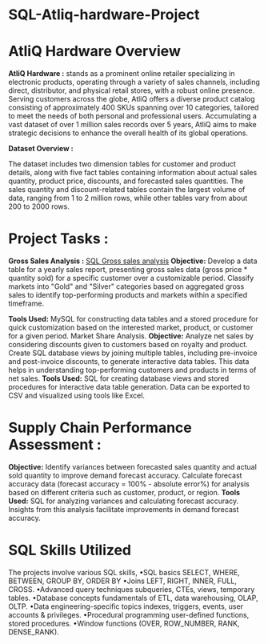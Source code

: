# SQL-Atliq-hardware-Project
# AtliQ Hardware Overview

**AtliQ Hardware :** stands as a prominent online retailer specializing in electronic products, operating through a variety of sales channels, including direct, distributor, and physical retail stores, with a robust online presence. Serving customers across the globe, AtliQ offers a diverse product catalog consisting of approximately 400 SKUs spanning over 10 categories, tailored to meet the needs of both personal and professional users. Accumulating a vast dataset of over 1 million sales records over 5 years, AtliQ aims to make strategic decisions to enhance the overall health of its global operations.

**Dataset Overview :**

The dataset includes two dimension tables for customer and product details, along with five fact tables containing information about actual sales quantity, product price, discounts, and forecasted sales quantities. The sales quantity and discount-related tables contain the largest volume of data, ranging from 1 to 2 million rows, while other tables vary from about 200 to 2000 rows.

# Project Tasks : 

**Gross Sales Analysis :** [SQL Gross sales analysis](https://github.com/MrinalBisht/SQL_AtliQ_Project/blob/main/SQL%20Project_gross%20sales.sql)
**Objective:** Develop a data table for a yearly sales report, presenting gross sales data (gross price * quantity sold) for a specific customer over a customizable period. Classify markets into "Gold" and "Silver" categories based on aggregated gross sales to identify top-performing products and markets within a specified timeframe.

**Tools Used:** MySQL for constructing data tables and a stored procedure for quick customization based on the interested market, product, or customer for a given period.
Market Share Analysis.
**Objective:** Analyze net sales by considering discounts given to customers based on royalty and product. Create SQL database views by joining multiple tables, including pre-invoice and post-invoice discounts, to generate interactive data tables. This data helps in understanding top-performing customers and products in terms of net sales.
**Tools Used:** SQL for creating database views and stored procedures for interactive data table generation. Data can be exported to CSV and visualized using tools like Excel.
# Supply Chain Performance Assessment :
**Objective:** Identify variances between forecasted sales quantity and actual sold quantity to improve demand forecast accuracy. Calculate forecast accuracy data (forecast accuracy = 100% - absolute error%) for analysis based on different criteria such as customer, product, or region.
**Tools Used:** SQL for analyzing variances and calculating forecast accuracy. Insights from this analysis facilitate improvements in demand forecast accuracy.

# SQL Skills Utilized
The projects involve various SQL skills, 
•SQL basics SELECT, WHERE, BETWEEN, GROUP BY, ORDER BY
•Joins LEFT, RIGHT, INNER, FULL, CROSS. 
•Advanced query techniques subqueries, CTEs, views, temporary tables.
•Database concepts fundamentals of ETL, data warehousing, OLAP, OLTP.
•Data engineering-specific topics indexes, triggers, events, user accounts & privileges.
•Procedural programming user-defined functions, stored procedures.
•Window functions (OVER, ROW_NUMBER, RANK, DENSE_RANK).
